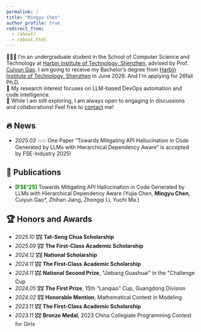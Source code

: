 ```yaml
---
permalink: /
title: "Mingyu Chen"
author_profile: true
redirect_from: 
  - /about/
  - /about.html
---
```


<div style="margin-bottom: -1px;">
👩🏻‍💻 I’m an undergraduate student in the School of Computer Science and Technology at <a href="http://cs.hitsz.edu.cn/">Harbin Institute of Technology, Shenzhen</a>, advised by Prof. <a href="https://cuiyungao.github.io/">Cuiyun Gao</a>.  I am going to receive my Bachelor’s degree from <a href="http://cs.hitsz.edu.cn/">Harbin Institute of Technology, Shenzhen</a> in June 2026.   And I'm applying for 26fall Ph.D.
</div>

<div style="margin-bottom: -1px;">
🧠 My research interest focuses on LLM-based DevOps automation and code intelligence.
</div>

<div>
📮 While I am still exploring, I am always open to engaging in discussions and collaborations! Feel free to <a href="mailto:mingyuchen8248@gmail.com">contact</a> me!
</div>


## 🔥 News

- *2025.03* 💥💥 One Paper “Towards Mitigating API Hallucination in Code Generated by LLMs with Hierarchical Dependency Aware” is accepted by FSE-Industry 2025!

📝 Publications 
------

* **<span style="color: green;">[FSE’25]</span>** Towards Mitigating API Hallucination in Code Generated by LLMs with Hierarchical Dependency Aware
  (Yujia Chen, **Mingyu Chen**, Cuiyun Gao*, Zhihan Jiang, Zhongqi Li, Yuchi Ma.)

🏆 Honors and Awards 
------

* *2025.10* 🎖️🎖️ **Tat-Seng Chua Scholarship**
* *2025.09* 🎖️🎖️ **The First-Class Academic Scholarship**
* *2024.12* 🎖️🎖️ **National Scholarship**
* *2024.11* 🎖️🎖️ **The First-Class Academic Scholarship**
* *2024.11* 🎖️🎖️ **National Second Prize**,  "Jiebang Guashuai" in the "Challenge Cup
* *2024.05* 🎖️🎖️ **The First Prize**, 15th “Lanqiao” Cup, Guangdong Division
* *2024.02* 🎖️🎖️ **Honorable Mention**, Mathematical Contest in Modeling
* *2023.11* 🎖️🎖️ **The First-Class Academic Scholarship**
* *2023.11* 🎖️🎖️ **Bronze Medal**, 2023 China Collegiate Programming Contest for Girls
